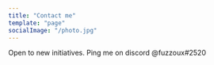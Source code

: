 ```yaml
---
title: "Contact me"
template: "page"
socialImage: "/photo.jpg"
---
```


Open to new initiatives. Ping me on discord @fuzzoux#2520